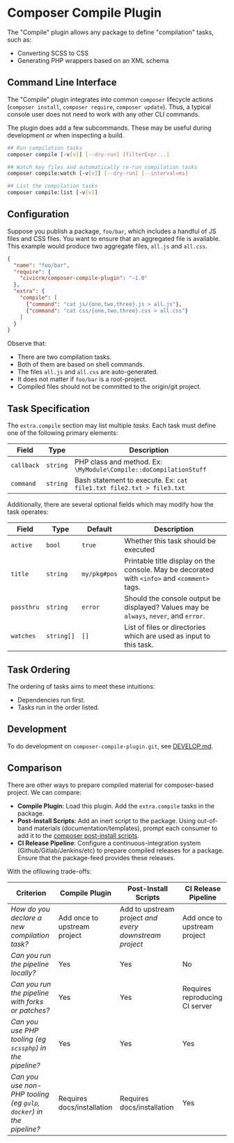 # Composer Compile Plugin

The "Compile" plugin allows any package to define "compilation" tasks, such as:

* Converting SCSS to CSS
* Generating PHP wrappers based on an XML schema

## Command Line Interface

The "Compile" plugin integrates into common `composer` lifecycle actions (`composer install`, `composer require`, `composer update`).
Thus, a typical console user does not need to work with any other CLI commands.

The plugin does add a few subcommands. These may be useful during development or when inspecting a build.

```bash
## Run compilation tasks
composer compile [-v[v]] [--dry-run] [filterExpr...]

## Watch key files and automatically re-run compilation tasks
composer compile:watch [-v[v]] [--dry-run] [--interval=ms]

## List the compilation tasks
composer compile:list [-v[v]]
```

## Configuration

Suppose you publish a package, `foo/bar`, which includes a handful of JS files and CSS files. You want to ensure that
an aggregated file is available. This example would produce two aggregate files, `all.js` and `all.css`.

```json
{
  "name": "foo/bar",
  "require": {
    "civicrm/composer-compile-plugin": "~1.0"
  },
  "extra": {
    "compile": [
      {"command": "cat js/{one,two,three}.js > all.js"},
      {"command": "cat css/{one,two,three}.css > all.css"}
    ]
  }
}
```

Observe that:

* There are two compilation tasks.
* Both of them are based on shell commands.
* The files `all.js` and `all.css` are auto-generated.
* It does not matter if `foo/bar` is a root-project.
* Compiled files should not be committed to the origin/git project.

<!--
For the next example, we seek to build a custom variant of Bootstrap.

```json
{
  "name": "foo/bar",
  "require": {
    "civicrm/composer-compile-plugin": "~1.0",
    "scssphp/scssphp": "~1.2",
    "twbs/bootstrap": "~4.5.2"
  },
  "autoload": {
    "psr-4": {
      "MyTheme\\": "src/"
    }
  },
  "extra": {
    "compile": [
      {
        "title": "Compile <comment>*.css</comment => <comment>*.scss</comment>"
        "callback": "\MyTheme\Compile::compileCss",
        "watch": ["scss/*"]
      }
    ]
  }
}
```
-->

## Task Specification

The `extra.compile` section may list multiple *tasks*. Each task must define one of the following primary elements:

| Field | Type | Description |
| -- | -- | -- |
| `callback` | `string` | PHP class and method. Ex: `\MyModule\Compile::doCompilationStuff` |
| `command` | `string` | Bash statement to execute. Ex: `cat file1.txt file2.txt > file3.txt` |

Additionally, there are several optional fields which may modify how the task operates:

| Field | Type | Default | Description |
| -- | -- | -- | -- |
| `active` | `bool` | `true` | Whether this task should be executed |
| `title` | `string` | `my/pkg#pos` | Printable title display on the console. May be decorated with `<info>` and `<comment>` tags. |
| `passthru` | `string` | `error` | Should the console output be displayed? Values may be `always`, `never`, and `error`. |
| `watches` | `string[]` | `[]` | List of files or directories which are used as input to this task. |

## Task Ordering

The ordering of tasks aims to meet these intuitions:

* Dependencies run first.
* Tasks run in the order listed.
## Development

To do development on `composer-compile-plugin.git`, see [DEVELOP.md](DEVELOP.md).

## Comparison

There are other ways to prepare compiled material for composer-based project. We can compare:

* __Compile Plugin__: Load this plugin. Add the `extra.compile` tasks in the package.
* __Post-Install Scripts__: Add an inert script to the package. Using out-of-band materials (documentation/templates),
  prompt each consumer to add it to the [composer post-install scripts](https://getcomposer.org/doc/articles/scripts.md).
* __CI Release Pipeline__: Configure a continuous-integration system (Github/Gitlab/Jenkins/etc) to prepare compiled releases for a package.
  Ensure that the package-feed provides these releases.

With the ofllowing trade-offs:

| __Criterion__ | __Compile Plugin__ | __Post-Install Scripts__ | __CI Release Pipeline__ |
| -- | -- | -- | -- |
| _How do you declare a new compilation task?_                   | Add once to upstream project | Add to upstream project *and every downstream project* | Add once to upstream project |
| _Can you run the pipeline locally?_                            | Yes | Yes | No |
| _Can you run the pipeline with forks or patches?_              | Yes | Yes | Requires reproducing CI server |
| _Can you use PHP tooling (eg `scssphp`) in the pipeline?_      | Yes | Yes | Yes |
| _Can you use non-PHP tooling (eg `gulp`, `docker`) in the pipeline?_ | Requires docs/installation | Requires docs/installation | Yes |

